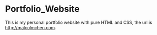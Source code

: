 # Portfolio_Website
This is my personal portfolio website with pure HTML and CSS, the url is http://malcolmchen.com.
